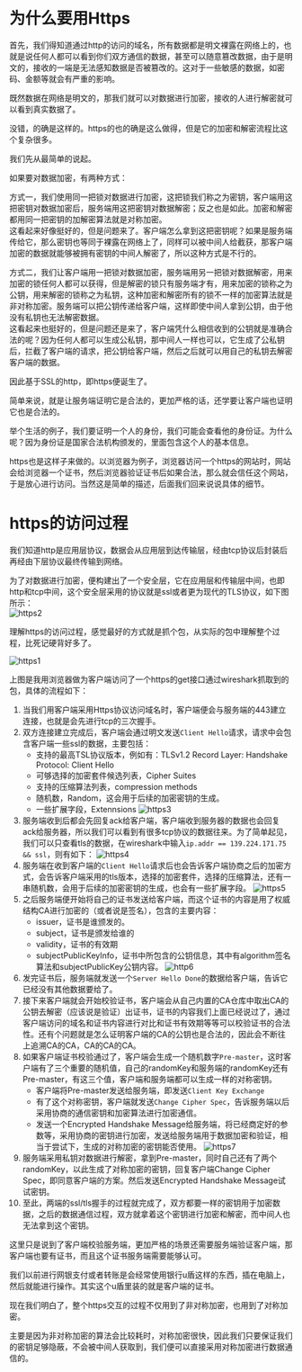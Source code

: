 # 为什么要用Https
首先，我们得知道通过http的访问的域名，所有数据都是明文裸露在网络上的，也就是说任何人都可以看到你们双方通信的数据，甚至可以随意篡改数据，由于是明文的，接收的一端是无法感知数据是否被篡改的。这对于一些敏感的数据，如密码、金额等就会有严重的影响。

既然数据在网络是明文的，那我们就可以对数据进行加密，接收的人进行解密就可以看到真实数据了。

没错，的确是这样的。https的也的确是这么做得，但是它的加密和解密流程比这个复杂很多。

我们先从最简单的说起。

如果要对数据加密，有两种方式：

方式一，我们使用同一把锁对数据进行加密，这把锁我们称之为密钥，客户端用这把密钥对数据加密后，服务端用这把密钥对数据解密；反之也是如此。加密和解密都用同一把密钥的加解密算法就是对称加密。  
这看起来好像挺好的，但是问题来了。客户端怎么拿到这把密钥呢？如果是服务端传给它，那么密钥也等同于裸露在网络上了，同样可以被中间人给截获，那客户端加密的数据就能够被拥有密钥的中间人解密了，所以这种方式是不行的。

方式二，我们让客户端用一把锁对数据加密，服务端用另一把锁对数据解密，用来加密的锁任何人都可以获得，但是解密的锁只有服务端才有，用来加密的锁称之为公钥，用来解密的锁称之为私钥，这种加密和解密所有的锁不一样的加密算法就是非对称加密。服务端可以把公钥传递给客户端，这样即使中间人拿到公钥，由于他没有私钥也无法解密数据。  
这看起来也挺好的，但是问题还是来了，客户端凭什么相信收到的公钥就是准确合法的呢？因为任何人都可以生成公私钥，那中间人一样也可以，它生成了公私钥后，拦截了客户端的请求，把公钥给客户端，然后之后就可以用自己的私钥去解密客户端的数据。

因此基于SSL的http，即https便诞生了。

简单来说，就是让服务端证明它是合法的，更加严格的话，还学要让客户端也证明它也是合法的。

举个生活的例子，我们要证明一个人的身份，我们可能会查看他的身份证。为什么呢？因为身份证是国家合法机构颁发的，里面包含这个人的基本信息。

https也是这样子来做的。以浏览器为例子，浏览器访问一个https的网站时，网站会给浏览器一个证书，然后浏览器验证证书后如果合法，那么就会信任这个网站，于是放心进行访问。当然这是简单的描述，后面我们回来说说具体的细节。

# https的访问过程
我们知道http是应用层协议，数据会从应用层到达传输层，经由tcp协议后封装后再经由下层协议最终传输到网络。

为了对数据进行加密，便构建出了一个安全层，它在应用层和传输层中间，也即http和tcp中间，这个安全层采用的协议就是ssl或者更为现代的TLS协议，如下图所示：  
![https2](../images/https2.png)

理解https的访问过程，感觉最好的方式就是抓个包，从实际的包中理解整个过程，比死记硬背好多了。

![https1](../images/https1.png)

上图是我用浏览器做为客户端访问了一个https的get接口通过wireshark抓取到的包，具体的流程如下：
1. 当我们用客户端采用Https协议访问域名时，客户端便会与服务端的443建立连接，也就是会先进行tcp的三次握手。
2. 双方连接建立完成后，客户端会通过明文发送`Client Hello`请求，请求中会包含客户端一些ssl的数据，主要包括：
    * 支持的最高TSL协议版本，例如有：TLSv1.2 Record Layer: Handshake Protocol: Client Hello
    * 可够选择的加密套件候选列表，Cipher Suites
    * 支持的压缩算法列表，compression methods
    * 随机数，Random，这会用于后续的加密密钥的生成。
    * 一些扩展字段，Extennsions
    ![https3](../images/https3.png)
3. 服务端收到后都会先回复ack给客户端，客户端收到服务器的数据也会回复ack给服务器，所以我们可以看到有很多tcp协议的数据往来。为了简单起见，我们可以只查看tls的数据，在wireshark中输入`ip.addr == 139.224.171.75 && ssl`，则有如下：
  ![https4](../images/https4.png)
4. 服务端在收到客户端的`Client Hello`请求后也会告诉客户端协商之后的加密方式，会告诉客户端采用的tls版本，选择的加密套件，选择的压缩算法，还有一串随机数，会用于后续的加密密钥的生成，也会有一些扩展字段。
  ![https5](../images/https5.png)
5. 之后服务端便开始将自己的证书发送给客户端，而这个证书的内容是用了权威结构CA进行加密的（或者说是签名），包含的主要内容：
    * issuer，证书是谁颁发的。
    * subject，证书是颁发给谁的
    * validity，证书的有效期
    * subjectPublicKeyInfo，证书中所包含的公钥信息，其中有algorithm签名算法和subjectPublicKey公钥内容。
    ![http6](../images/https6.png)
6. 发完证书后，服务端就发送一个`Server Hello Done`的数据给客户端，告诉它已经没有其他数据要给了。
7. 接下来客户端就会开始校验证书，客户端会从自己内置的CA仓库中取出CA的公钥去解密（应该说是验证）出证书，证书的内容我们上面已经说过了，通过客户端访问的域名和证书内容进行对比和证书有效期等等可以校验证书的合法性。还有个问题就是怎么证明客户端的CA的公钥也是合法的，因此会不断往上追溯CA的CA，CA的CA的CA。
8. 如果客户端证书校验通过了，客户端会生成一个随机数字`Pre-master`，这时客户端有了三个重要的随机值，自己的randomKey和服务端的randomKey还有Pre-master，有这三个值，客户端和服务端都可以生成一样的对称密钥。
    * 客户端将Pre-master发送给服务端，即发送`Client Key Exchange`
    * 有了这个对称密钥，客户端就发送`Change Cipher Spec`，告诉服务端以后采用协商的通信密钥和加密算法进行加密通信。
    * 发送一个Encrypted Handshake Message给服务端，将已经商定好的参数等，采用协商的密钥进行加密，发送给服务端用于数据加密和验证，相当于尝试下，生成的对称加密的密钥能否使用。
    ![https7](../images/https7.png)
9.  服务端采用私钥对数据进行解密，拿到Pre-master，同时自己还有了两个randomKey，以此生成了对称加密的密钥，回复客户端Change Cipher Spec，即同意客户端的方案。然后发送Encrypted Handshake Message试试密钥。
10. 至此，两端的ssl/tls握手的过程就完成了，双方都要一样的密钥用于加密数据，之后的数据通信过程，双方就拿着这个密钥进行加密和解密，而中间人也无法拿到这个密钥。

这里只是说到了客户端校验服务端，更加严格的场景还需要服务端验证客户端，那客户端也要有证书，而且这个证书服务端需要能够认可。

我们以前进行网银支付或者转账是会经常使用银行u盾这样的东西，插在电脑上，然后就能进行操作。其实这个u盾里装的就是客户端的证书。

现在我们明白了，整个https交互的过程不仅用到了非对称加密，也用到了对称加密。 

主要是因为非对称加密的算法会比较耗时，对称加密很快，因此我们只要保证我们的密钥足够隐蔽，不会被中间人获取到，我们便可以直接采用对称加密进行数据通信的。
